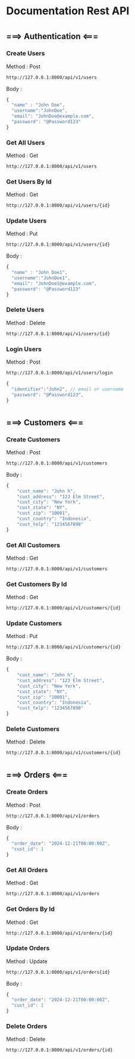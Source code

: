 # Documentation Rest API

#

## ===> Authentication <===

### Create Users

Method : Post

```bash
http://127.0.0.1:8000/api/v1/users
```

Body :

```js
{
  "name" : "John Doe",
  "username":"JohnDoe",
  "email": "JohnDoe@example.com",
  "password": "@Password123"
}
```

### Get All Users

Method : Get

```bash
http://127.0.0.1:8000/api/v1/users
```

### Get Users By Id

Method : Get

```bash
http://127.0.0.1:8000/api/v1/users/{id}
```

### Update Users

Method : Put

```bash
http://127.0.0.1:8000/api/v1/users/{id}
```

Body :

```js
{
  "name" : "John Doe1",
  "username":"JohnDoe1",
  "email": "JohnDoe1@example.com",
  "password": "@Password123"
}
```

### Delete Users

Method : Delete

```bash
http://127.0.0.1:8000/api/v1/users/{id}
```

### Login Users

Method : Post

```bash
http://127.0.0.1:8000/api/v1/users/login
```

```js
{
  "identifier":"John2", // email or username
  "password": "@Password123",
}
```

#

## ===> Customers <===

### Create Customers

Method : Post

```bash
http://127.0.0.1:8000/api/v1/customers
```

Body :

```js
{
    "cust_name": "John h",
    "cust_address": "123 Elm Street",
    "cust_city": "New York",
    "cust_state": "NY",
    "cust_zip": "10001",
    "cust_country": "Indonesia",
    "cust_telp": "1234567890"
}
```

### Get All Customers

Method : Get

```bash
http://127.0.0.1:8000/api/v1/customers
```

### Get Customers By Id

Method : Get

```bash
http://127.0.0.1:8000/api/v1/customers/{id}
```

### Update Customers

Method : Put

```bash
http://127.0.0.1:8000/api/v1/customers/{id}
```

Body :

```js
{
    "cust_name": "John h",
    "cust_address": "123 Elm Street",
    "cust_city": "New York",
    "cust_state": "NY",
    "cust_zip": "10001",
    "cust_country": "Indonesia",
    "cust_telp": "1234567890"
}
```

### Delete Customers

Method : Delete

```bash
http://127.0.0.1:8000/api/v1/customers/{id}
```

#

## ===> Orders <===

### Create Orders

Method : Post

```bash
http://127.0.0.1:8000/api/v1/orders
```

Body :

```js
{
  "order_date": "2024-12-21T00:00:00Z",
  "cust_id": 1
}
```

### Get All Orders

Method : Get

```bash
http://127.0.0.1:8000/api/v1/orders
```

### Get Orders By Id

Method : Get

```bash
http://127.0.0.1:8000/api/v1/orders/{id}
```

### Update Orders

Method : Update

```bash
http://127.0.0.1:8000/api/v1/orders{id}
```

Body :

```js
{
  "order_date": "2024-12-21T00:00:00Z",
  "cust_id": 1
}
```

### Delete Orders

Method : Delete

```bash
http://127.0.0.1:8000/api/v1/orders/{id}
```

